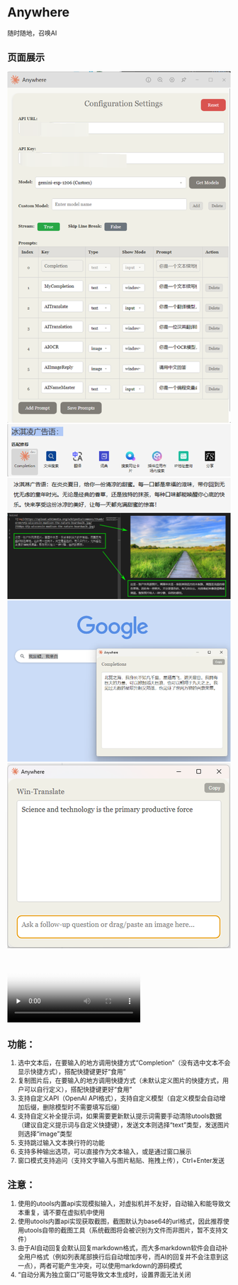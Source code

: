 # Anywhere
随时随地，召唤AI

## 页面展示
![image](/image/1.png)
![image](/image/2.png)
![image](/image/3.png)
![image](/image/4.png)
![image](/image/5.png)
![image](/image/6.png)

<video id="video" controls="" preload="none" poster="/image/5.png">
      <source id="mp4" src="./image/show.mp4" type="video/mp4">
</video>

## 功能：
1. 选中文本后，在要输入的地方调用快捷方式“Completion”（没有选中文本不会显示快捷方式），搭配快捷键更好“食用”
2. 复制图片后，在要输入的地方调用快捷方式（未默认定义图片的快捷方式，用户可以自行定义），搭配快捷键更好“食用”
3. 支持自定义API（OpenAI API格式），支持自定义模型（自定义模型会自动增加后缀，删除模型时不需要填写后缀）
4. 支持自定义补全提示词，如果需要更新默认提示词需要手动清除utools数据（建议自定义提示词与自定义快捷键），发送文本则选择“text”类型，发送图片则选择“image”类型
5. 支持跳过输入文本换行符的功能
6. 支持多种输出选项，可以直接作为文本输入，或是通过窗口展示
7. 窗口模式支持追问（支持文字输入与图片粘贴、拖拽上传），Ctrl+Enter发送


## 注意：
1. 使用的utools内置api实现模拟输入，对虚拟机并不友好，自动输入和能导致文本重复，请不要在虚拟机中使用
2. 使用utools内置api实现获取截图，截图默认为base64的url格式，因此推荐使用utools自带的截图工具（系统截图将会被识别为文件而非图片，暂不支持文件）
3. 由于AI自动回复会默认回复markdown格式，而大多markdown软件会自动补全用户格式（例如列表尾部换行后自动增加序号，而AI的回复并不会注意到这一点），两者可能产生冲突，可以使用markdown的源码模式
4. “自动分离为独立窗口”可能导致文本生成时，设置界面无法关闭